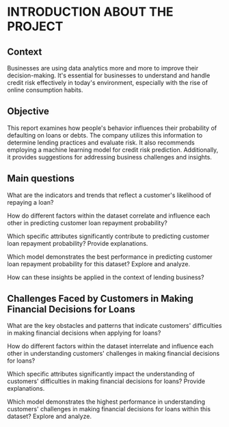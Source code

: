 # INTRODUCTION ABOUT THE PROJECT

## Context

Businesses are using data analytics more and more to improve their decision-making. It's essential for businesses to understand and handle credit risk effectively in today's environment, especially with the rise of online consumption habits.

## Objective

This report examines how people's behavior influences their probability of defaulting on loans or debts. The company utilizes this information to determine lending practices and evaluate risk. It also recommends employing a machine learning model for credit risk prediction. Additionally, it provides suggestions for addressing business challenges and insights.

## Main questions
What are the indicators and trends that reflect a customer's likelihood of repaying a loan?

How do different factors within the dataset correlate and influence each other in predicting customer loan repayment probability?

Which specific attributes significantly contribute to predicting customer loan repayment probability? Provide explanations.

Which model demonstrates the best performance in predicting customer loan repayment probability for this dataset? Explore and analyze.

How can these insights be applied in the context of lending business?

## Challenges Faced by Customers in Making Financial Decisions for Loans

What are the key obstacles and patterns that indicate customers' difficulties in making financial decisions when applying for loans?

How do different factors within the dataset interrelate and influence each other in understanding customers' challenges in making financial decisions for loans?

Which specific attributes significantly impact the understanding of customers' difficulties in making financial decisions for loans? Provide explanations.

Which model demonstrates the highest performance in understanding customers' challenges in making financial decisions for loans within this dataset? Explore and analyze.
